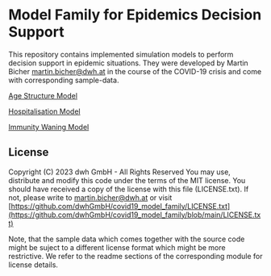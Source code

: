 # Model Family for Epidemics Decision Support
This repository contains implemented simulation models to perform decision support in epidemic situations. They were developed by Martin Bicher martin.bicher@dwh.at in the course of the COVID-19 crisis and come with corresponding sample-data.

[Age Structure Model](age_structure_model/readme.md)

[Hospitalisation Model](hospitalisation_model/readme.md)

[Immunity Waning Model](immunity_waining_model/readme.md)

## License
Copyright (C) 2023 dwh GmbH - All Rights Reserved
You may use, distribute and modify this code under the terms of the MIT license. You should have received a copy of the license with this file (LICENSE.txt). If not, please write to martin.bicher@dwh.at or visit [https://github.com/dwhGmbH/covid19_model_family/LICENSE.txt](https://github.com/dwhGmbH/covid19_model_family/blob/main/LICENSE.txt)

Note, that the sample data which comes together with the source code might be suject to a different license format which might be more restrictive. We refer to the readme sections of the corresponding module for license details.
